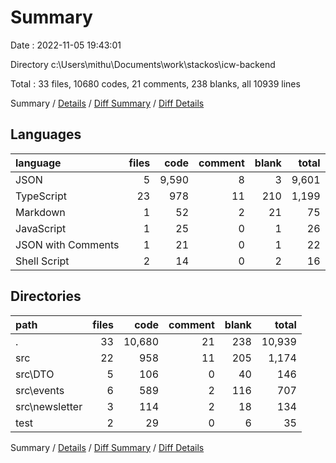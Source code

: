 # Summary

Date : 2022-11-05 19:43:01

Directory c:\\Users\\mithu\\Documents\\work\\stackos\\icw-backend

Total : 33 files,  10680 codes, 21 comments, 238 blanks, all 10939 lines

Summary / [Details](details.md) / [Diff Summary](diff.md) / [Diff Details](diff-details.md)

## Languages
| language | files | code | comment | blank | total |
| :--- | ---: | ---: | ---: | ---: | ---: |
| JSON | 5 | 9,590 | 8 | 3 | 9,601 |
| TypeScript | 23 | 978 | 11 | 210 | 1,199 |
| Markdown | 1 | 52 | 2 | 21 | 75 |
| JavaScript | 1 | 25 | 0 | 1 | 26 |
| JSON with Comments | 1 | 21 | 0 | 1 | 22 |
| Shell Script | 2 | 14 | 0 | 2 | 16 |

## Directories
| path | files | code | comment | blank | total |
| :--- | ---: | ---: | ---: | ---: | ---: |
| . | 33 | 10,680 | 21 | 238 | 10,939 |
| src | 22 | 958 | 11 | 205 | 1,174 |
| src\\DTO | 5 | 106 | 0 | 40 | 146 |
| src\\events | 6 | 589 | 2 | 116 | 707 |
| src\\newsletter | 3 | 114 | 2 | 18 | 134 |
| test | 2 | 29 | 0 | 6 | 35 |

Summary / [Details](details.md) / [Diff Summary](diff.md) / [Diff Details](diff-details.md)
